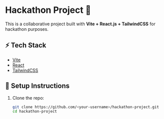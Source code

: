 # Hackathon Project 🚀

This is a collaborative project built with **Vite + React.js + TailwindCSS** for hackathon purposes.

## ⚡ Tech Stack
- [Vite](https://vitejs.dev/)
- [React](https://react.dev/)
- [TailwindCSS](https://tailwindcss.com/)

## 🔧 Setup Instructions
1. Clone the repo:
   ```bash
   git clone https://github.com/<your-username>/hackathon-project.git
   cd hackathon-project
